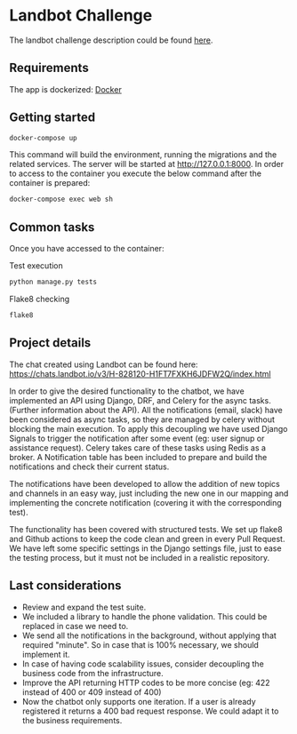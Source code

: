 # Landbot Challenge

The landbot challenge description could be found [here](https://github.com/hello-umi/backend-challenge).

## Requirements

The app is dockerized: [Docker](https://www.docker.com/)

## Getting started
```bash
docker-compose up
```

This command will build the environment, running the migrations and the related services. The server will be started at http://127.0.0.1:8000.
In order to access to the container you execute the below command after the container is prepared:

```bash
docker-compose exec web sh
```

 ## Common tasks
 
 Once you have accessed to the container:
 
 Test execution 
```bash
python manage.py tests
```
 Flake8 checking
```bash
flake8
```

## Project details

The chat created using Landbot can be found here: https://chats.landbot.io/v3/H-828120-H1FT7FXKH6JDFW2Q/index.html

In order to give the desired functionality to the chatbot, we have implemented an API using Django, DRF, and Celery for the async tasks. (Further information about the API). All the notifications (email, slack) have been considered as async tasks, so they are managed by celery without blocking the main execution. To apply this decoupling we have used Django Signals to trigger the notification after some event (eg: user signup or assistance request). Celery takes care of these tasks using Redis as a broker. A Notification table has been included to prepare and build the notifications and check their current status.

The notifications have been developed to allow the addition of new topics and channels in an easy way, just including the new one in our mapping and implementing the concrete notification (covering it with the corresponding test).

The functionality has been covered with structured tests. We set up flake8 and Github actions to keep the code clean and green in every Pull Request. We have left some specific settings in the Django settings file, just to ease the testing process, but it must not be included in a realistic repository.

## Last considerations

- Review and expand the test suite.
- We included a library to handle the phone validation. This could be replaced in case we need to.
- We send all the notifications in the background, without applying that required "minute". So in case that is 100% necessary, we should implement it.
- In case of having code scalability issues, consider decoupling the business code from the infrastructure.
- Improve the API returning HTTP codes to be more concise (eg: 422 instead of 400 or 409 instead of 400)
- Now the chatbot only supports one iteration. If a user is already registered it returns a 400 bad request response. We could adapt it to the business requirements.


